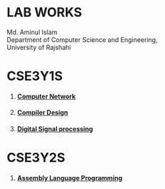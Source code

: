 # LAB WORKS

<p>
 Md. Aminul Islam <br>
 Department of Computer Science and Engineering,<br>
 University of Rajshahi
 
</p>

# CSE3Y1S
<ol>
   <li>  <h4><a href="https://github.com/Aminul264/CSE-LAB/tree/main/CSE3Y1S/Computer%20Network">Computer Network</a> </h4> </li>
   <li>  <h4><a href="https://github.com/Aminul264/CSE-LAB/tree/main/CSE3Y1S/Compiler%20Design">Compiler Design</a> </h4> </li>
   <li>  <h4><a href="https://github.com/Aminul264/CSE-LAB/tree/main/CSE3Y1S/Digital%20Signal%20Processing">Digital Signal processing</a> </h4> </li>
 
 </ol>
 
# CSE3Y2S
<ol>
   <li>  <h4><a href="https://github.com/Aminul264/CSE-LAB/tree/main/CSE3Y2S/Assembly%20Language%20Programming">Assembly Language Programming</a> </h4> </li>

 
 </ol>
 
